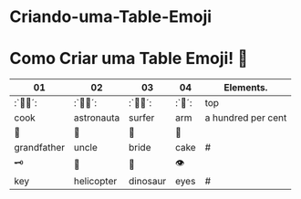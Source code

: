 # Criando-uma-Table-Emoji

# Como Criar uma Table Emoji! 🧒

| 01  |  02 | 03  | 04  | Elements.  |
|---|---|---|---|---|
| :`👨‍🍳´:  | :`👨‍🚀´:  | :`🏄‍♂️´:  | :`💪´:  | top  |
| cook  |  astronauta | surfer  | arm  | a hundred per cent  |
| 👴  |  🧓 |  👰 |  🎂 |   |
|  grandfather   |   uncle   |    bride |  cake   |  #  |
|  🗝 |  🚁 | 🦖  |  👁 |   |
|  key   |  helicopter   |    dinosaur  |  eyes  |  #  |
